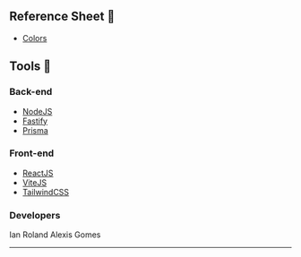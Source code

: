 ## Reference Sheet 📑
- [Colors](https://tailwindcss.com/docs/customizing-colors)

## Tools 🔧
### Back-end
- [NodeJS](https://nodejs.org/en)
- [Fastify](https://fastify.dev/)
- [Prisma](https://www.prisma.io/)

### Front-end
- [ReactJS](https://react.dev/)
- [ViteJS](https://vitejs.dev/)
- [TailwindCSS](https://tailwindcss.com/)

### Developers

Ian Roland
Alexis Gomes

---
